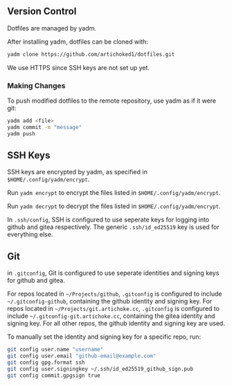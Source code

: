 ## Version Control

Dotfiles are managed by yadm.

After installing yadm, dotfiles can be cloned with:

```bash
yadm clone https://github.com/artichoked1/dotfiles.git
```
We use HTTPS since SSH keys are not set up yet.

### Making Changes

To push modified dotfiles to the remote repository, use yadm as if it were git:

```bash
yadm add <file>
yadm commit -m "message"
yadm push
```

## SSH Keys

SSH keys are encrypted by yadm, as specified in `$HOME/.config/yadm/encrypt`.

Run `yadm encrypt` to encrypt the files listed in `$HOME/.config/yadm/encrypt`.

Run `yadm decrypt` to decrypt the files listed in `$HOME/.config/yadm/encrypt`.

In `.ssh/config`, SSH is configured to use seperate keys for logging into github and gitea respectively. The generic `.ssh/id_ed25519` key is used for everything else.

## Git

in `.gitconfig`, Git is configured to use seperate identities and signing keys for github and gitea.

For repos located in `~/Projects/github`, `.gitconfig` is configured to include `~/.gitconfig-github`, containing the github identity and signing key. For repos located in `~/Projects/git.artichoke.cc`, `.gitconfig` is configured to include `~/.gitconfig-git.artichoke.cc`, containing the gitea identity and signing key. For all other repos, the github identity and signing key are used.

To manually set the identity and signing key for a specific repo, run:

```bash
git config user.name "username"
git config user.email "github-email@example.com"
git config gpg.format ssh
git config user.signingkey ~/.ssh/id_ed25519_github_sign.pub
git config commit.gpgsign true
```